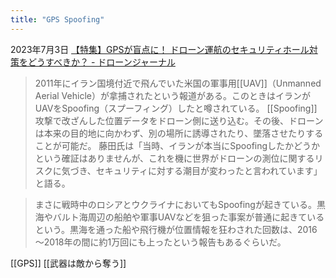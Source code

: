 ```yaml
---
title: "GPS Spoofing"
---
```


2023年7月3日 [【特集】GPSが盲点に！ ドローン運航のセキュリティホール対策をどうすべきか？ - ドローンジャーナル](https://drone-journal.impress.co.jp/docs/special/1185258.html)
> 2011年にイラン国境付近で飛んでいた米国の軍事用[[UAV]]（Unmanned Aerial Vehicle）が拿捕されたという報道がある。このときはイランがUAVをSpoofing（スプーフィング）したと噂されている。
> [[Spoofing]]攻撃で改ざんした位置データをドローン側に送り込む。その後、ドローンは本来の目的地に向かわず、別の場所に誘導されたり、墜落させたりすることが可能だ。
> 藤田氏は「当時、イランが本当にSpoofingしたかどうかという確証はありませんが、これを機に世界がドローンの測位に関するリスクに気づき、セキュリティに対する潮目が変わったと言われています」と語る。

> まさに戦時中のロシアとウクライナにおいてもSpoofingが起きている。黒海やバルト海周辺の船舶や軍事UAVなどを狙った事案が普通に起きているという。黒海を通った船や飛行機が位置情報を狂わされた回数は、2016～2018年の間に約1万回にも上ったという報告もあるぐらいだ。

[[GPS]]
[[武器は敵から奪う]]
